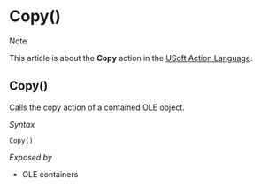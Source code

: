 # Copy()



> [!NOTE]
> This article is about the **Copy** action in the [USoft Action Language](/docs/Task%20flow/Action%20Language%20reference/USoft%20Action%20Language.md).

## **Copy()**

Calls the copy action of a contained OLE object.

*Syntax*

```
Copy()
```

*Exposed by*

- OLE containers